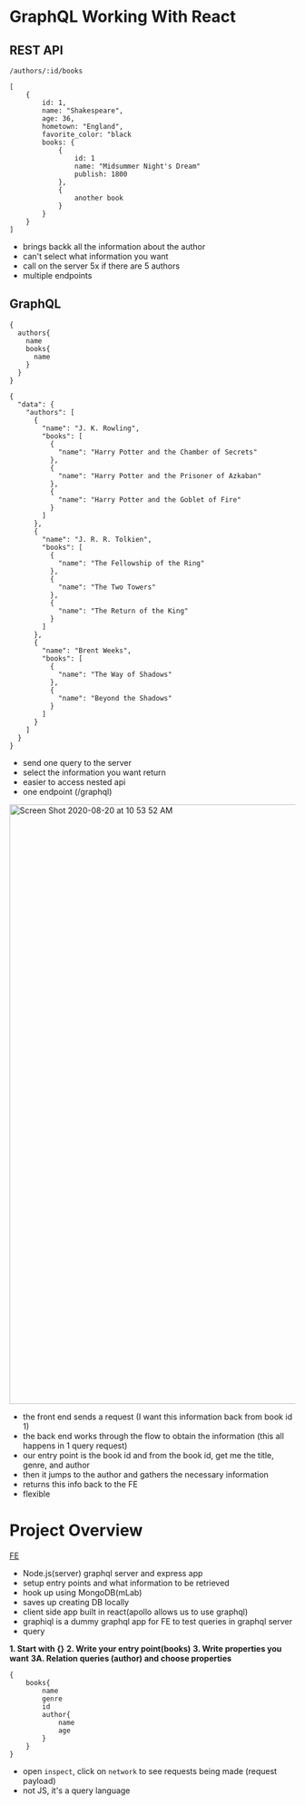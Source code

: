 # GraphQL Working With React

## REST API

`/authors/:id/books`

```
[
    {
        id: 1,
        name: "Shakespeare",
        age: 36,
        hometown: "England",
        favorite_color: "black
        books: {
            {
                id: 1
                name: "Midsummer Night's Dream"
                publish: 1800
            },
            {
                another book
            }
        }
    }
]
```
- brings backk all the information about the author
- can't select what information you want
- call on the server 5x if there are 5 authors
- multiple endpoints

## GraphQL

```
{
  authors{
    name
    books{
      name
    }
  }
} 
```

```
{
  "data": {
    "authors": [
      {
        "name": "J. K. Rowling",
        "books": [
          {
            "name": "Harry Potter and the Chamber of Secrets"
          },
          {
            "name": "Harry Potter and the Prisoner of Azkaban"
          },
          {
            "name": "Harry Potter and the Goblet of Fire"
          }
        ]
      },
      {
        "name": "J. R. R. Tolkien",
        "books": [
          {
            "name": "The Fellowship of the Ring"
          },
          {
            "name": "The Two Towers"
          },
          {
            "name": "The Return of the King"
          }
        ]
      },
      {
        "name": "Brent Weeks",
        "books": [
          {
            "name": "The Way of Shadows"
          },
          {
            "name": "Beyond the Shadows"
          }
        ]
      }
    ]
  }
}
```

- send one query to the server
- select the information you want return
- easier to access nested api
- one endpoint (/graphql)

<img width="1057" alt="Screen Shot 2020-08-20 at 10 53 52 AM" src="https://user-images.githubusercontent.com/59414750/90801770-9096cc00-e2d3-11ea-9612-d0d287c592c9.png">

- the front end sends a request (I want this information back from book id 1)
- the back end works through the flow to obtain the information (this all happens in 1 query request)
- our entry point is the book id and from the book id, get me the title, genre, and author
- then it jumps to the author and gathers the necessary information
- returns this info back to the FE
- flexible


# Project Overview

[FE](https://www.youtube.com/watch?v=g3IBx2RFl38)

- Node.js(server) graphql server and express app
- setup entry points and what information to be retrieved
- hook up using MongoDB(mLab)
- saves up creating DB locally
- client side app built in react(apollo allows us to use graphql)
- graphiql is a dummy graphql app for FE to test queries in graphql server
- query

**1. Start with {}**
**2. Write your entry point(books)**
**3. Write properties you want**
**3A. Relation queries (author) and choose properties**

```
{
    books{
        name
        genre
        id
        author{
            name
            age
        }
    }
}
```

- open `inspect`, click on `network` to see requests being made (request payload)
- not JS, it's a query language
